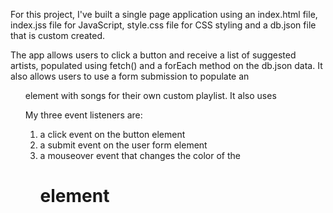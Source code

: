 For this project, I've built a single page application using an index.html file, index.jss file for JavaScript, style.css file for CSS styling and a db.json file that is custom created.

The app allows users to click a button and receive a list of suggested artists, populated using fetch() and a forEach method on the db.json data.
It also allows users to use a form submission to populate an <ol> element with songs for their own custom playlist. It also uses

My three event listeners are: 
1. a click event on the button element
2. a submit event on the user form element
3. a mouseover event that changes the color of the <h1> element

